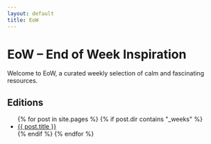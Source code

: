 ```yaml
---
layout: default
title: EoW
---
```


# EoW – End of Week Inspiration

Welcome to EoW, a curated weekly selection of calm and fascinating resources.

## Editions

<ul>
{% for post in site.pages %}
  {% if post.dir contains "_weeks" %}
    <li><a href="{{ post.url }}">{{ post.title }}</a></li>
  {% endif %}
{% endfor %}
</ul>
